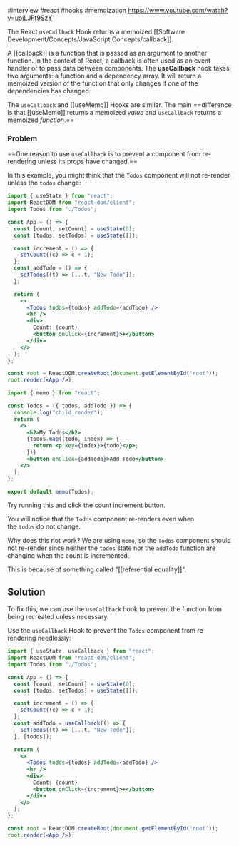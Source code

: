 #interview #react #hooks #memoization
https://www.youtube.com/watch?v=uojLJFt9SzY

The React `useCallback` Hook returns a memoized [[Software Development/Concepts/JavaScript Concepts/callback]].

A [[callback]] is a function that is passed as an argument to another function. In the context of React, a callback is often used as an event handler or to pass data between components. The **useCallback** hook takes two arguments: a function and a dependency array. It will return a memoized version of the function that only changes if one of the dependencies has changed.

The `useCallback` and [[useMemo]] Hooks are similar. The main ==difference is that [[useMemo]] returns a memoized _value_ and `useCallback` returns a memoized _function_.== 

### Problem

==One reason to use `useCallback` is to prevent a component from re-rendering unless its props have changed.==

In this example, you might think that the `Todos` component will not re-render unless the `todos` change:


```jsx
import { useState } from "react";
import ReactDOM from "react-dom/client";
import Todos from "./Todos";

const App = () => {
  const [count, setCount] = useState(0);
  const [todos, setTodos] = useState([]);

  const increment = () => {
    setCount((c) => c + 1);
  };
  const addTodo = () => {
    setTodos((t) => [...t, "New Todo"]);
  };

  return (
    <>
      <Todos todos={todos} addTodo={addTodo} />
      <hr />
      <div>
        Count: {count}
        <button onClick={increment}>+</button>
      </div>
    </>
  );
};

const root = ReactDOM.createRoot(document.getElementById('root'));
root.render(<App />);

```

```jsx
import { memo } from "react";

const Todos = ({ todos, addTodo }) => {
  console.log("child render");
  return (
    <>
      <h2>My Todos</h2>
      {todos.map((todo, index) => {
        return <p key={index}>{todo}</p>;
      })}
      <button onClick={addTodo}>Add Todo</button>
    </>
  );
};

export default memo(Todos);
```

Try running this and click the count increment button.

You will notice that the `Todos` component re-renders even when the `todos` do not change.

Why does this not work? We are using `memo`, so the `Todos` component should not re-render since neither the `todos` state nor the `addTodo` function are changing when the count is incremented.

This is because of something called "[[referential equality]]".

## Solution

To fix this, we can use the `useCallback` hook to prevent the function from being recreated unless necessary.

Use the `useCallback` Hook to prevent the `Todos` component from re-rendering needlessly:


```jsx
import { useState, useCallback } from "react";
import ReactDOM from "react-dom/client";
import Todos from "./Todos";

const App = () => {
  const [count, setCount] = useState(0);
  const [todos, setTodos] = useState([]);

  const increment = () => {
    setCount((c) => c + 1);
  };
  const addTodo = useCallback(() => {
    setTodos((t) => [...t, "New Todo"]);
  }, [todos]);

  return (
    <>
      <Todos todos={todos} addTodo={addTodo} />
      <hr />
      <div>
        Count: {count}
        <button onClick={increment}>+</button>
      </div>
    </>
  );
};

const root = ReactDOM.createRoot(document.getElementById('root'));
root.render(<App />);
```
```